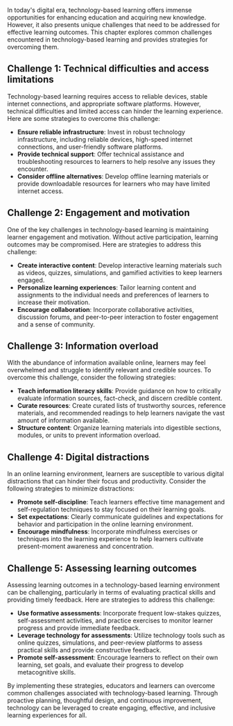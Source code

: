 
In today's digital era, technology-based learning offers immense opportunities for enhancing education and acquiring new knowledge. However, it also presents unique challenges that need to be addressed for effective learning outcomes. This chapter explores common challenges encountered in technology-based learning and provides strategies for overcoming them.

Challenge 1: Technical difficulties and access limitations
----------------------------------------------------------

Technology-based learning requires access to reliable devices, stable internet connections, and appropriate software platforms. However, technical difficulties and limited access can hinder the learning experience. Here are some strategies to overcome this challenge:

* **Ensure reliable infrastructure**: Invest in robust technology infrastructure, including reliable devices, high-speed internet connections, and user-friendly software platforms.
* **Provide technical support**: Offer technical assistance and troubleshooting resources to learners to help resolve any issues they encounter.
* **Consider offline alternatives**: Develop offline learning materials or provide downloadable resources for learners who may have limited internet access.

Challenge 2: Engagement and motivation
--------------------------------------

One of the key challenges in technology-based learning is maintaining learner engagement and motivation. Without active participation, learning outcomes may be compromised. Here are strategies to address this challenge:

* **Create interactive content**: Develop interactive learning materials such as videos, quizzes, simulations, and gamified activities to keep learners engaged.
* **Personalize learning experiences**: Tailor learning content and assignments to the individual needs and preferences of learners to increase their motivation.
* **Encourage collaboration**: Incorporate collaborative activities, discussion forums, and peer-to-peer interaction to foster engagement and a sense of community.

Challenge 3: Information overload
---------------------------------

With the abundance of information available online, learners may feel overwhelmed and struggle to identify relevant and credible sources. To overcome this challenge, consider the following strategies:

* **Teach information literacy skills**: Provide guidance on how to critically evaluate information sources, fact-check, and discern credible content.
* **Curate resources**: Create curated lists of trustworthy sources, reference materials, and recommended readings to help learners navigate the vast amount of information available.
* **Structure content**: Organize learning materials into digestible sections, modules, or units to prevent information overload.

Challenge 4: Digital distractions
---------------------------------

In an online learning environment, learners are susceptible to various digital distractions that can hinder their focus and productivity. Consider the following strategies to minimize distractions:

* **Promote self-discipline**: Teach learners effective time management and self-regulation techniques to stay focused on their learning goals.
* **Set expectations**: Clearly communicate guidelines and expectations for behavior and participation in the online learning environment.
* **Encourage mindfulness**: Incorporate mindfulness exercises or techniques into the learning experience to help learners cultivate present-moment awareness and concentration.

Challenge 5: Assessing learning outcomes
----------------------------------------

Assessing learning outcomes in a technology-based learning environment can be challenging, particularly in terms of evaluating practical skills and providing timely feedback. Here are strategies to address this challenge:

* **Use formative assessments**: Incorporate frequent low-stakes quizzes, self-assessment activities, and practice exercises to monitor learner progress and provide immediate feedback.
* **Leverage technology for assessments**: Utilize technology tools such as online quizzes, simulations, and peer-review platforms to assess practical skills and provide constructive feedback.
* **Promote self-assessment**: Encourage learners to reflect on their own learning, set goals, and evaluate their progress to develop metacognitive skills.

By implementing these strategies, educators and learners can overcome common challenges associated with technology-based learning. Through proactive planning, thoughtful design, and continuous improvement, technology can be leveraged to create engaging, effective, and inclusive learning experiences for all.

